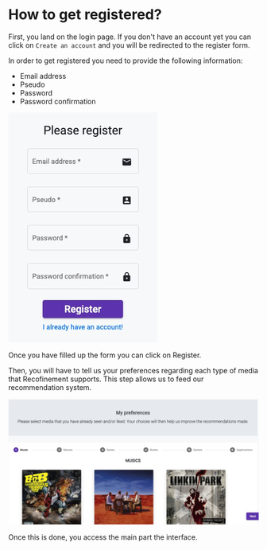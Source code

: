 # How to get registered?

First, you land on the login page. If you don't have an account yet you can click on `Create an account` and you will be redirected to the register form. 

In order to get registered you need to provide the following information:

- Email address
- Pseudo
- Password
- Password confirmation

![](../../assets/images/register-page.jpg)

Once you have filled up the form you can click on Register.

Then, you will have to tell us your preferences regarding each type of media that Recofinement supports.
This step allows us to feed our recommendation system.

![](../../assets/images/preferences.jpg)

Once this is done, you access the main part the interface.
